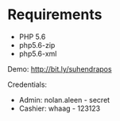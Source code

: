# Requirements

* PHP 5.6
* php5.6-zip
* php5.6-xml

Demo: http://bit.ly/suhendrapos

Credentials: 

* Admin: nolan.aleen - secret
* Cashier: whaag - 123123
